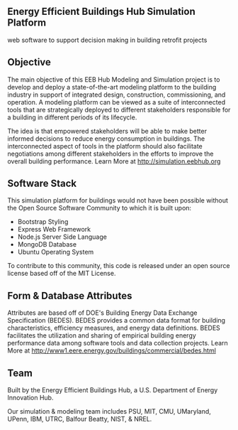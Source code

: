 Energy Efficient Buildings Hub Simulation Platform
--------------------------------------------------
web software to support decision making in building retrofit projects


Objective
---------

The main objective of this EEB Hub Modeling and Simulation project is to develop and 
deploy a state-of-the-art modeling platform to the building industry in support of 
integrated design, construction, commissioning, and operation. A modeling platform 
can be viewed as a suite of interconnected tools that are strategically deployed to 
different stakeholders responsible for a building in different periods of its 
lifecycle. 

The idea is that empowered stakeholders will be able to make better informed decisions 
to reduce energy consumption in buildings. The interconnected aspect of tools in the 
platform should also facilitate negotiations among different stakeholders in the efforts 
to improve the overall building performance.
Learn More at http://simulation.eebhub.org

Software Stack
--------------

This simulation platform for buildings would not have been possible without the 
Open Source Software Community to which it is built upon: 

* Bootstrap Styling
* Express Web Framework
* Node.js Server Side Language
* MongoDB Database
* Ubuntu Operating System

To contribute to this community, this code is released under an open source license
based off of the MIT License.

Form & Database Attributes
--------------------------

Attributes are based off of DOE's Building Energy Data Exchange Specification (BEDES).
BEDES provides a common data format for building characteristics, efficiency measures, 
and energy data definitions.  BEDES facilitates the utilization and sharing of empirical 
building energy performance data among software tools and data collection projects.
Learn More at http://www1.eere.energy.gov/buildings/commercial/bedes.html

Team
-----
Built by the Energy Efficient Buildings Hub, a U.S. Department of Energy Innovation Hub.

Our simulation & modeling team includes PSU, MIT, CMU, UMaryland, UPenn, IBM, UTRC, 
Balfour Beatty, NIST, & NREL.

